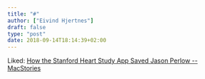 ```yaml
---
title: "#"
author: ["Eivind Hjertnes"]
draft: false
type: "post"
date: 2018-09-14T18:14:39+02:00
---
```


Liked:
[How
the Stanford Heart Study App Saved Jason Perlow -- MacStories](https://www.macstories.net/linked/how-the-stanford-heart-study-app-saved-jason-perlow/)
